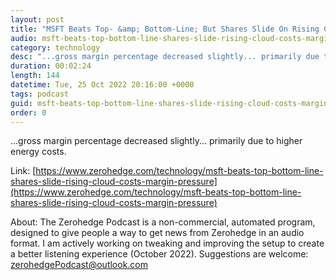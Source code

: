 ```yaml
---
layout: post
title: "MSFT Beats Top- &amp; Bottom-Line; But Shares Slide On Rising Cloud Costs, Margin Pressure"
audio: msft-beats-top-bottom-line-shares-slide-rising-cloud-costs-margin-pressure-0
category: technology
desc: "...gross margin percentage decreased slightly... primarily due to higher energy costs."
duration: 00:02:24
length: 144
datetime: Tue, 25 Oct 2022 20:16:00 +0000
tags: podcast
guid: msft-beats-top-bottom-line-shares-slide-rising-cloud-costs-margin-pressure-0
order: 0
---
```

...gross margin percentage decreased slightly... primarily due to higher energy costs.

Link: [https://www.zerohedge.com/technology/msft-beats-top-bottom-line-shares-slide-rising-cloud-costs-margin-pressure](https://www.zerohedge.com/technology/msft-beats-top-bottom-line-shares-slide-rising-cloud-costs-margin-pressure)

About: The Zerohedge Podcast is a non-commercial, automated program, designed to give people a way to get news from Zerohedge in an audio format.  I am actively working on tweaking and improving the setup to create a better listening experience (October 2022).  Suggestions are welcome: [zerohedgePodcast@outlook.com](mailto:zerohedgePodcast@outlook.com)